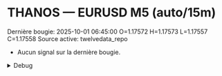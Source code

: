 # THANOS — EURUSD M5 (auto/15m)
Dernière bougie: 2025-10-01 06:45:00  O=1.17572  H=1.17573  L=1.17557  C=1.17558
Source active: twelvedata_repo

- Aucun signal sur la dernière bougie.

<details><summary>Debug</summary>

- TD_API_KEY manquant.

</details>
